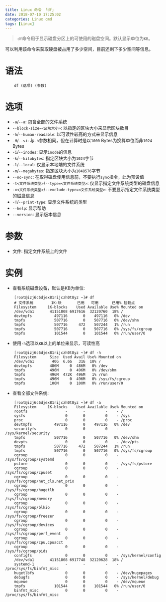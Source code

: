 ```yaml
---
title: Linux 命令 「df」
date: 2018-07-10 17:25:02
categories: Linux cmd
tags: [Linux]
---
```


> `df`命令用于显示磁盘分区上的可使用的磁盘空间。默认显示单位为`KB`。

<!-- more -->

可以利用该命令来获取硬盘被占用了多少空间，目前还剩下多少空间等信息。

# 语法

```
    df (选项) (参数)
```

# 选项

- `-a`/`--a`:   包含全部的文件系统
- `--block-size=<区块大小>`: 以指定的区块大小来显示区块数目
- `-h`/`--human-readable`: 以可读性较高的方式来显示信息
- `-H`/`--si`: 与`-h`参数相同，但在计算时是以`1000` Bytes为换算单位而非`1024` Bytes
- `-i`/`--inodes`: 显示`inode`的信息
- `-k`/`--kilobytes`: 指定区块大小为`1024`字节
- `-l`/`--local`: 仅显示本地端的文件系统
- `-m`/`--megabytes`: 指定区块大小为`1048576`字节
- `--no-sync`: 在取得磁盘使用信息前，不要执行`sync`指令，此为预设值
- `-t<文件系统类型>`/`--type=<文件系统类型>`: 仅显示指定文件系统类型的磁盘信息
- `-x<文件系统类型>`/`--exclude-type=<文件系统类型>`: 不要显示指定文件系统类型的磁盘信息
- `-T`/`--print-type`: 显示文件系统的类型
- `--help`: 显示帮助
- `--version`: 显示版本信息

# 参数

- 文件: 指定文件系统上的文件

# 实例

- 查看系统磁盘设备，默认是KB为单位:

```
    [root@izj6c6djex81rijczh0t8yz ~]# df
    # 文件系统        1K-块       已用   可用      已用% 挂载点
    Filesystem     1K-blocks    Used Available Use% Mounted on
    /dev/vda1       41151808 6917616  32120760  18% /
    devtmpfs          497116       0    497116   0% /dev
    tmpfs             507716       0    507716   0% /dev/shm
    tmpfs             507716     472    507244   1% /run
    tmpfs             507716       0    507716   0% /sys/fs/cgroup
    tmpfs             101544       0    101544   0% /run/user/0
```

- 使用`-h`选项以`KB`以上的单位来显示，可读性高

```
    [root@izj6c6djex81rijczh0t8yz ~]# df -h
    Filesystem      Size  Used Avail Use% Mounted on
    /dev/vda1        40G  6.6G   31G  18% /
    devtmpfs        486M     0  486M   0% /dev
    tmpfs           496M     0  496M   0% /dev/shm
    tmpfs           496M  472K  496M   1% /run
    tmpfs           496M     0  496M   0% /sys/fs/cgroup
    tmpfs           100M     0  100M   0% /run/user/0
```

- 查看全部文件系统:

```
    [root@izj6c6djex81rijczh0t8yz ~]# df -a
    Filesystem     1K-blocks    Used Available Use% Mounted on
    rootfs                 -       -         -    - /
    sysfs                  0       0         0    - /sys
    proc                   0       0         0    - /proc
    devtmpfs          497116       0    497116   0% /dev
    securityfs             0       0         0    - /sys/kernel/security
    tmpfs             507716       0    507716   0% /dev/shm
    devpts                 0       0         0    - /dev/pts
    tmpfs             507716     472    507244   1% /run
    tmpfs             507716       0    507716   0% /sys/fs/cgroup
    cgroup                 0       0         0    - /sys/fs/cgroup/systemd
    pstore                 0       0         0    - /sys/fs/pstore
    cgroup                 0       0         0    - /sys/fs/cgroup/cpuset
    cgroup                 0       0         0    - /sys/fs/cgroup/net_cls,net_prio
    cgroup                 0       0         0    - /sys/fs/cgroup/hugetlb
    cgroup                 0       0         0    - /sys/fs/cgroup/memory
    cgroup                 0       0         0    - /sys/fs/cgroup/blkio
    cgroup                 0       0         0    - /sys/fs/cgroup/freezer
    cgroup                 0       0         0    - /sys/fs/cgroup/devices
    cgroup                 0       0         0    - /sys/fs/cgroup/perf_event
    cgroup                 0       0         0    - /sys/fs/cgroup/cpu,cpuacct
    cgroup                 0       0         0    - /sys/fs/cgroup/pids
    configfs               0       0         0    - /sys/kernel/config
    /dev/vda1       41151808 6917748  32120628  18% /
    systemd-1              -       -         -    - /proc/sys/fs/binfmt_misc
    hugetlbfs              0       0         0    - /dev/hugepages
    debugfs                0       0         0    - /sys/kernel/debug
    mqueue                 0       0         0    - /dev/mqueue
    tmpfs             101544       0    101544   0% /run/user/0
    binfmt_misc            0       0         0    - /proc/sys/fs/binfmt_misc
```